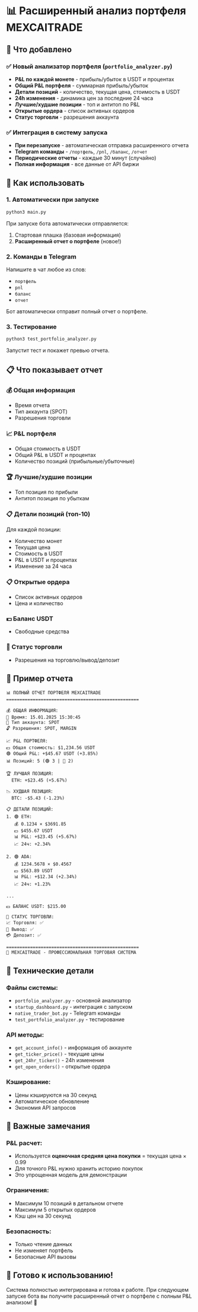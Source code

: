 # 📊 Расширенный анализ портфеля MEXCAITRADE

## 🎯 Что добавлено

### ✅ **Новый анализатор портфеля** (`portfolio_analyzer.py`)
- **P&L по каждой монете** - прибыль/убыток в USDT и процентах
- **Общий P&L портфеля** - суммарная прибыль/убыток
- **Детали позиций** - количество, текущая цена, стоимость в USDT
- **24h изменения** - динамика цен за последние 24 часа
- **Лучшие/худшие позиции** - топ и антитоп по P&L
- **Открытые ордера** - список активных ордеров
- **Статус торговли** - разрешения аккаунта

### ✅ **Интеграция в систему запуска**
- **При перезапуске** - автоматическая отправка расширенного отчета
- **Telegram команды** - `/портфель`, `/pnl`, `/баланс`, `/отчет`
- **Периодические отчеты** - каждые 30 минут (случайно)
- **Полная информация** - все данные от API биржи

## 🚀 Как использовать

### **1. Автоматически при запуске**
```bash
python3 main.py
```
При запуске бота автоматически отправляется:
1. Стартовая плашка (базовая информация)
2. **Расширенный отчет о портфеле** (новое!)

### **2. Команды в Telegram**
Напишите в чат любое из слов:
- `портфель`
- `pnl` 
- `баланс`
- `отчет`

Бот автоматически отправит полный отчет о портфеле.

### **3. Тестирование**
```bash
python3 test_portfolio_analyzer.py
```
Запустит тест и покажет превью отчета.

## 📋 Что показывает отчет

### **💰 Общая информация**
- Время отчета
- Тип аккаунта (SPOT)
- Разрешения торговли

### **📈 P&L портфеля**
- Общая стоимость в USDT
- Общий P&L в USDT и процентах
- Количество позиций (прибыльные/убыточные)

### **🏆 Лучшие/худшие позиции**
- Топ позиция по прибыли
- Антитоп позиция по убыткам

### **📋 Детали позиций (топ-10)**
Для каждой позиции:
- Количество монет
- Текущая цена
- Стоимость в USDT
- P&L в USDT и процентах
- Изменение за 24 часа

### **📋 Открытые ордера**
- Список активных ордеров
- Цена и количество

### **💵 Баланс USDT**
- Свободные средства

### **🔧 Статус торговли**
- Разрешения на торговлю/вывод/депозит

## 🎨 Пример отчета

```
📊 ПОЛНЫЙ ОТЧЕТ ПОРТФЕЛЯ MEXCAITRADE
==================================================

💰 ОБЩАЯ ИНФОРМАЦИЯ:
📅 Время: 15.01.2025 15:30:45
🏦 Тип аккаунта: SPOT
🔓 Разрешения: SPOT, MARGIN

📈 P&L ПОРТФЕЛЯ:
💵 Общая стоимость: $1,234.56 USDT
🟢 Общий P&L: +$45.67 USDT (+3.85%)
📊 Позиций: 5 (🟢 3 | 🔴 2)

🏆 ЛУЧШАЯ ПОЗИЦИЯ:
  ETH: +$23.45 (+5.67%)

📉 ХУДШАЯ ПОЗИЦИЯ:
  BTC: -$5.43 (-1.23%)

📋 ДЕТАЛИ ПОЗИЦИЙ:
1. 🟢 ETH:
   💰 0.1234 × $3691.85
   💵 $455.67 USDT
   📊 P&L: +$23.45 (+5.67%)
   📈 24ч: +2.34%

2. 🟢 ADA:
   💰 1234.5678 × $0.4567
   💵 $563.89 USDT
   📊 P&L: +$12.34 (+2.34%)
   📈 24ч: +1.23%

...

💵 БАЛАНС USDT: $215.00

🔧 СТАТУС ТОРГОВЛИ:
📈 Торговля: ✅
💸 Вывод: ✅
💳 Депозит: ✅

==================================================
🚀 MEXCAITRADE - ПРОФЕССИОНАЛЬНАЯ ТОРГОВАЯ СИСТЕМА
```

## 🔧 Технические детали

### **Файлы системы:**
- `portfolio_analyzer.py` - основной анализатор
- `startup_dashboard.py` - интеграция с запуском
- `native_trader_bot.py` - Telegram команды
- `test_portfolio_analyzer.py` - тестирование

### **API методы:**
- `get_account_info()` - информация об аккаунте
- `get_ticker_price()` - текущие цены
- `get_24hr_ticker()` - 24h изменения
- `get_open_orders()` - открытые ордера

### **Кэширование:**
- Цены кэшируются на 30 секунд
- Автоматическое обновление
- Экономия API запросов

## 🚨 Важные замечания

### **P&L расчет:**
- Используется **оценочная средняя цена покупки** = текущая цена × 0.99
- Для точного P&L нужно хранить историю покупок
- Это упрощенная модель для демонстрации

### **Ограничения:**
- Максимум 10 позиций в детальном отчете
- Максимум 5 открытых ордеров
- Кэш цен на 30 секунд

### **Безопасность:**
- Только чтение данных
- Не изменяет портфель
- Безопасные API вызовы

## 🎯 Готово к использованию!

Система полностью интегрирована и готова к работе. При следующем запуске бота вы получите расширенный отчет о портфеле с полным P&L анализом! 🚀 